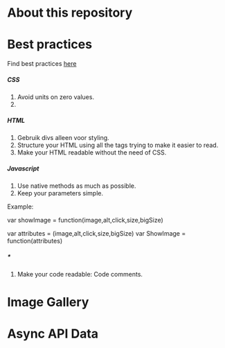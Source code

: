 # About this repository
# Best practices
Find best practices [here](https://www.belatrixsf.com/blog/best-practices-for-front-end-coding/)
##### CSS
1. Avoid units on zero values.
2. 
##### HTML
1. Gebruik divs alleen voor styling.
2. Structure your HTML using all the tags trying to make it easier to read.
3. Make your HTML readable without the need of CSS.
##### Javascript
1. Use native methods as much as possible.
2. Keep your parameters simple.

Example:

var showImage = function(image,alt,click,size,bigSize)

var attributes = (image,alt,click,size,bigSize)
var ShowImage = function(attributes)

##### *
1. Make your code readable: Code comments.

# Image Gallery
# Async API Data
